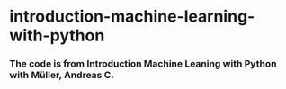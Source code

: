 # introduction-machine-learning-with-python
### The code is from Introduction Machine Leaning with Python with Müller, Andreas C.
